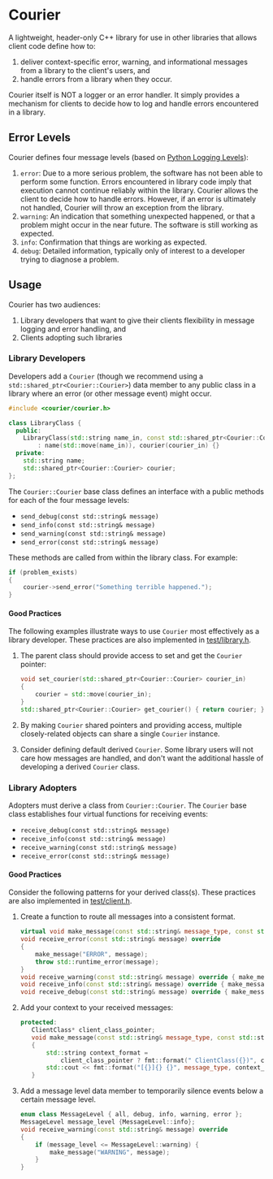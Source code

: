 # Courier

A lightweight, header-only C++ library for use in other libraries that allows client code define how to:

1. deliver context-specific error, warning, and informational messages from a library to the client's users, and
2. handle errors from a library when they occur.

Courier itself is NOT a logger or an error handler. It simply provides a mechanism for clients to decide how to log and
handle errors encountered in a library.

## Error Levels

Courier defines four message levels (based
on [Python Logging Levels](https://docs.python.org/3/library/logging.html#logging-levels)):

1. `error`: Due to a more serious problem, the software has not been able to perform some
   function. Errors encountered in library code imply that execution cannot continue reliably within the library.
   Courier allows the client to decide how to handle errors. However, if an error is ultimately not handled,
   Courier will throw an exception from the library.
2. `warning`: An indication that something unexpected happened, or that a problem might occur
   in the near future. The software is still working as expected.
3. `info`: Confirmation that things are working as expected.
4. `debug`: Detailed information, typically only of interest to a developer trying to
   diagnose a problem.

## Usage

Courier has two audiences:

1. Library developers that want to give their clients flexibility in message logging and error handling, and
2. Clients adopting such libraries

### Library Developers

Developers add a `Courier` (though we recommend using a `std::shared_ptr<Courier::Courier>`) data member to any
public class in a library where an error (or other message event) might occur.

```c++
#include <courier/courier.h>

class LibraryClass {
  public:
    LibraryClass(std::string name_in, const std::shared_ptr<Courier::Courier>& courier_in)
        : name(std::move(name_in)), courier(courier_in) {}
  private:
    std::string name;
    std::shared_ptr<Courier::Courier> courier;
};
```

The `Courier::Courier` base class defines an interface with a public methods for each of the four message levels:

- `send_debug(const std::string& message)`
- `send_info(const std::string& message)`
- `send_warning(const std::string& message)`
- `send_error(const std::string& message)`

These methods are called from within the library class. For example:

```c++
if (problem_exists)
{
    courier->send_error("Something terrible happened.");
}
```

#### Good Practices

The following examples illustrate ways to use `Courier` most effectively as a library developer. These practices are
also implemented in [test/library.h](test/library.h).

1. The parent class should provide access to set and get the `Courier` pointer:

    ```c++
    void set_courier(std::shared_ptr<Courier::Courier> courier_in) 
    {
        courier = std::move(courier_in);
    }
    std::shared_ptr<Courier::Courier> get_courier() { return courier; }

   ```

2. By making `Courier` shared pointers and providing access, multiple closely-related objects can share a
   single `Courier` instance.

3. Consider defining default derived `Courier`. Some library users will not care how messages are handled, and don't
   want the additional hassle of developing a derived `Courier` class.

### Library Adopters

Adopters must derive a class from `Courier::Courier`. The `Courier` base class establishes four virtual functions for
receiving events:

- `receive_debug(const std::string& message)`
- `receive_info(const std::string& message)`
- `receive_warning(const std::string& message)`
- `receive_error(const std::string& message)`

#### Good Practices

Consider the following patterns for your derived class(s). These practices are also implemented
in [test/client.h](test/client.h).

1. Create a function to route all messages into a consistent format.

    ```c++
    virtual void make_message(const std::string& message_type, const std::string& message) = 0;
    void receive_error(const std::string& message) override
    {
        make_message("ERROR", message);
        throw std::runtime_error(message);
    }
    void receive_warning(const std::string& message) override { make_message("WARNING", message); }
    void receive_info(const std::string& message) override { make_message("INFO", message); }
    void receive_debug(const std::string& message) override { make_message("DEBUG", message); }
    ```

2. Add your context to your received messages:

    ```c++
    protected:
       ClientClass* client_class_pointer;
       void make_message(const std::string& message_type, const std::string& message) override
       {
           std::string context_format =
               client_class_pointer ? fmt::format(" ClientClass({})", client_class_pointer->name) : "";
           std::cout << fmt::format("[{}]{} {}", message_type, context_format, message) << std::endl;
       }
   ```

3. Add a message level data member to temporarily silence events below a certain message level.

    ```c++
    enum class MessageLevel { all, debug, info, warning, error };
    MessageLevel message_level {MessageLevel::info};
    void receive_warning(const std::string& message) override
    {
        if (message_level <= MessageLevel::warning) {
            make_message("WARNING", message);
        }
    }
    ```